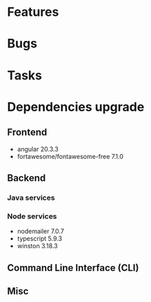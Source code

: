 
# Features


# Bugs


# Tasks

  
# Dependencies upgrade

## Frontend

- angular 20.3.3
- fortawesome/fontawesome-free 7.1.0

## Backend 


### Java services 

  
### Node services

- nodemailer 7.0.7
- typescript 5.9.3
- winston 3.18.3


## Command Line Interface (CLI)


## Misc





